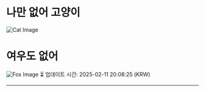 
# 나만 없어 고양이

![Cat Image](https://cdn2.thecatapi.com/images/aoc.jpg)

# 여우도 없어
![Fox Image](https://randomfox.ca/images/23.jpg)
⏳ 업데이트 시간: 2025-02-11 20:08:25 (KRW)

---
